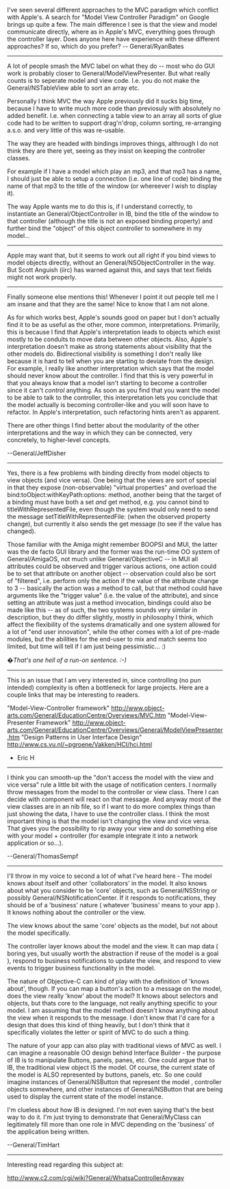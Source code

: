 

I've seen several different approaches to the MVC paradigm which conflict with Apple's. A search for "Model View Controller Paradigm" on Google brings up quite a few. The main difference I see is that the view and model communicate directly, where as in Apple's MVC, everything goes through the controller layer. Does anyone here have experience with these different approaches? If so, which do you prefer? -- General/RyanBates

----

A lot of people smash the MVC label on what they do -- most who do GUI work is probably closer to General/ModelViewPresenter.  But what really counts is to seperate model and view code. I.e. you do not make the General/NSTableView able to sort an array etc.

Personally I think MVC the way Apple previously did it sucks big time, because I have to write much more code than previosuly with absolutely no added benefit. I.e. when connecting a table view to an array all sorts of glue code had to be written to support drag'n'drop, column sorting, re-arranging a.s.o. and very little of this was re-usable.

The way they are headed with bindings improves things, althrough I do not think they are there yet, seeing as they insist on keeping the controller classes.

For example if I have a model which play an mp3, and that mp3 has a name, I should just be able to setup a connection (i.e. one line of code) binding the name of that mp3 to the title of the window (or whereever I wish to display it).

The way Apple wants me to do this is, if I understand correctly, to instantiate an General/ObjectController in IB, bind the title of the window to that controller (although the title is not an exposed binding property) and further bind the "object" of this object controller to somewhere in my model...

----

Apple may want that, but it seems to work out all right if you bind views to model objects directly, without an General/NSObjectController in the way. But Scott Anguish (iirc) has warned against this, and says that text fields might not work properly.

----

Finally someone else mentions this!  Whenever I point it out people tell me I am insane and that they are the same!  Nice to know that I am not alone.

As for which works best, Apple's sounds good on paper but I don't actually find it to be as useful as the other, more common, interpretations.  Primarily, this is because I find that Apple's interpretation leads to objects which exist mostly to be conduits to move data between other objects.  Also, Apple's interpretation doesn't make as strong statements about visibility that the other models do.  Bidirectional visibility is something I don't really like because it is hard to tell when you are starting to deviate from the design.  For example, I really like another interpretation which says that the model should never know about the controller.  I find that this is very powerful in that you always know that a model isn't starting to become a controller since it can't *control* anything.  As soon as you find that you want the model to be able to talk to the controller, this interpretation lets you conclude that the model actually is becoming controller-like and you will soon have to refactor.  In Apple's interpretation, such refactoring hints aren't as apparent.

There are other things I find better about the modularity of the other interpretations and the way in which they can be connected, very concretely, to higher-level concepts.

--General/JeffDisher

----

Yes, there is a few problems with binding directly from model objects to view objects (and vice versa). One being that the views are sort of special in that they expose (non-observable) "virtual properties" and overload the     bind:toObject:withKeyPath:options: method, another being that the target of a binding must have both a set *and* get method, e.g. you cannot bind to     titleWithRepresentedFile, even though the system would only need to send the message     setTitleWithRepresentedFile: (when the observed property change), but currently it also sends the get message (to see if the value has changed).

Those familiar with the Amiga might remember BOOPSI and MUI, the latter was the de facto GUI library and the former was the run-time OO system of General/AmigaOS, not much unlike General/ObjectiveC -- in MUI all attributes could be observed and trigger various actions, one action could be to set that attribute on another object -- observation could also be sort of "filtered", i.e. perform only the action if the value of the attribute change to 3 -- basically the action was a method to call, but that method could have arguments like the "trigger value" (i.e. the value of the attribute), and since setting an attribute was just a method invocation, bindings could also be made like this -- as of such, the two systems sounds very similar in description, but they do differ slightly, mostly in philosophy I think, which affect the flexibility of the systems dramatically and one system allowed for a lot of "end user innovation", while the other comes with a lot of pre-made modules, but the abilities for the end-user to mix and match seems too limited, but time will tell if I am just being pessimistic... :)

*�That's one hell of a run-on sentence. :-)*

----

This is an issue that I am very interested in, since controlling (no pun intended) complexity is often a bottleneck for large projects.  Here are a couple links that may be interesting to readers.

"Model-View-Controller framework" http://www.object-arts.com/General/EducationCentre/Overviews/MVC.htm
"Model-View-Presenter Framework" http://www.object-arts.com/General/EducationCentre/Overviews/General/ModelViewPresenter.htm
"Design Patterns in User Interface Design" http://www.cs.vu.nl/~pgroene/Vakken/HCI/hci.html

- Eric H

----

I think you can smooth-up the "don't access the model with the view and vice versa" rule a little bit with the usage of notification centers. I normally throw messages from the model to the controller or view class. There I can decide with component will react on that message. And anyway most of the view classes are in an nib file, so if I want to do more complex things than just showing the data, I have to use the controller class. I think the most important thing is that the model isn't changing the view and vice versa. That gives you the possibility to rip away your view and do something else with your model + controller (for example integrate it into a network application or so...).

--General/ThomasSempf

----

I'll throw in my voice to second a lot of what I've heard here - The model knows about itself and other 'collaborators' in the model. It also knows about what you consider to be 'core' objects, such as General/NSString or possibly General/NSNotificationCenter. If it responds to notifications, they should be of a 'business' nature ( whatever 'business' means to your app ). It knows nothing about the controller or the view.

The view knows about the same 'core' objects as the model, but not about the model specifically.

The controller layer knows about the model and the view. It can map data ( boring yes, but usually worth the abstraction if reuse of the model is a goal ), respond to business notifications to update the view, and respond to view events to trigger business functionality in the model.

The nature of Objective-C can kind of play with the definition of 'knows about', though. If you can map a button's action to a message on the model, does the view really 'know' about the model? It knows about selectors and objects, but thats core to the language, not really anything specific to your model. I am assuming that the model method doesn't know anything about the view when it responds to the message. I don't know that I'd care for a design that does this kind of thing heavily, but I don't think that it specifically violates the letter or spirit of MVC to do such a thing.

The nature of your app can also play with traditional views of MVC as well. I can imagine a reasonable OO design behind Interface Builder - the purpose of IB is to manipulate Buttons, panels, panes, etc. One could argue that to IB, the traditional view object IS the model. Of course, the current state of the model is ALSO represented by buttons, panels, etc. So one could imagine instances of General/NSButton that represent the model , controller objects somewhere, and other instances of General/NSButton that are being used to display the current state of the model instance.

I'm clueless about how IB is designed. I'm not even saying that's the best way to do it. I'm just trying to demonstrate that General/MyClass can legitimately fill more than one role in MVC depending on the 'business' of the application being written.

--General/TimHart

----

Interesting read regarding this subject at:

http://www.c2.com/cgi/wiki?General/WhatsaControllerAnyway